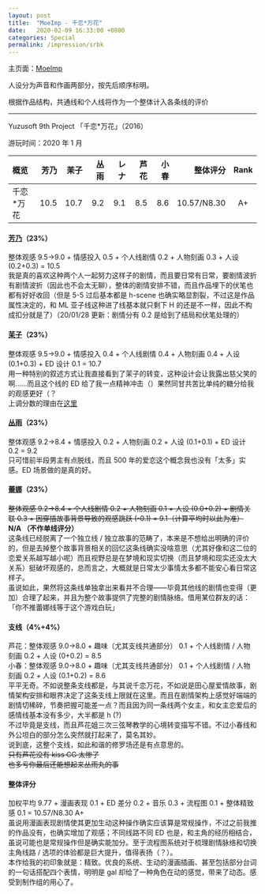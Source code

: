 ```yaml
---
layout: post
title:  "MoeImp - 千恋*万花"
date:   2020-02-09 16:33:00 +0800
categories: Special
permalink: /impression/srbk
---
```


主页面：[MoeImp](http://yoro.xyz/impression)

人设分为声音和作画两部分，按先后顺序标明。

根据作品结构，共通线和个人线将作为一个整体计入各条线的评价

---

Yuzusoft 9th Project 「千恋\*万花」（2016）

游玩时间：2020 年 1 月

| 概览             | 芳乃 | 茉子 | 丛雨 |  レナ    | 芦花 | 小春 |    整体评分 | Rank |
| :--------------- | ---: | ---: | ---: | ---: | -----: | ---: | ----------: | :--: |
| 千恋\*万花 | 10.5 | 10.7 | 9.2 |  9.1 | 8.5 | 8.6 | 10.57/N8.30 |  A+  |

#### [芳乃](http://yoro.xyz/kawaiigirls/2020/01/24/srbk-yoshino.html)（23%）

整体观感 9.5→9.0 + 情感投入 0.5 + 个人线剧情 0.2 + 人物刻画 0.3 + 人设 (0.2+0.3) = 10.5<br />
我是真的喜欢这种两个人一起努力这样子的剧情，而且要日常有日常，要剧情波折有剧情波折（因此也不会太无聊），整体的剧情安排不错，而且作品埋下的伏笔也都有好好收回（但是 5-5 过后基本都是 h-scene 也确实略显割裂，不过这是作品属性决定的，和 ML 亚子线这种进了线基本就只剩下 H 的还是不一样，因此不构成扣分就是了）（20/01/28 更新：剧情分有 0.2 是给到了结局和伏笔处理的）

#### [茉子](http://yoro.xyz/kawaiigirls/2020/01/26/srbk-mako.html)（23%）

整体观感 9.5→9.0 + 情感投入 0.4 + 个人线剧情 0.4 + 人物刻画 0.4 + 人设 (0.1+0.3) + ED 设计 0.1 = 10.7<br />
用一种特别的叙述方式让我直接看到了茉子的转变，这种设计会让我露出慈父笑的啊……而且这个线的 ED 给了我一点精神冲击（）果然同甘共苦比单纯的糖分给我的观感更好（？<br />
上调分数的理由在[这里](http://yoro.xyz/kawaiigirls/2020/01/28/srbk-mako2.html)

#### [丛雨](http://yoro.xyz/kawaiigirls/2020/01/29/srbk-murasame-rena.html)（23%）

整体观感 9.2→8.4 + 情感投入 0.2 + 人物刻画 0.2 + 人设 (0.1+0.1) + ED 设计 0.2 = 9.2<br />
只可惜前半段男主有点脱线，而且 500 年的爱恋这个概念我也没有「太多」实感。ED 场景做的是真的好。

#### [蕾娜](http://yoro.xyz/kawaiigirls/2020/01/29/srbk-murasame-rena.html)（23%）

~~整体观感 9.2→8.4 + 个人线剧情 0.2 + 人物刻画 0.1 + 人设 (0.0+0.2) + 剧情关联 0.3 + 因穿插故事背景导致的观感跳跃 (-0.1) = 9.1（计算平均时以此为准）~~<br />
**N/A （不作单线评分）**
<br />这条线已经脱离了一个独立线 / 独立故事的范畴了，本来是不想给出明确的评价的，但是去掉整个故事背景相关的回忆这条线确实没啥意思（尤其好像和这二位的恋爱关系越写越小呢）而且视野总是在梦境和现实切换（而且梦境和现实还没太大关系）挺破坏观感的，总而言之，大概就是日常太少事情太多都不能安心看日常这样子。
<br />虽说如此，果然将这条线单独拿出来看并不合理——毕竟其他线的剧情也变得（更加）合理了起来，并且为整个故事提供了完整的剧情脉络。借用某位群友的话：「你不推蕾娜线等于这个游戏白玩」

#### 支线（4%+4%）

芦花：整体观感 9.0→8.0 + 趣味（尤其支线共通部分） 0.1 + 个人线剧情 / 人物刻画 0.2 + 人设 (0+0.2) = 8.5<br />
小春：整体观感 9.0→8.0 + 趣味（尤其支线共通部分） 0.1 + 个人线剧情 / 人物刻画 0.2 + 人设 (0.1+0.2) = 8.6<br />
平平无奇。不如说整条支线都是，与其说千恋万花，不如说是田心屋爱情故事，剧情架构安排和眼界决定了这条支线上限就在这里。而且在剧情架构上感觉好端端的剧情切稀碎，节奏把握可能差一点？而且因为同一条线两个女主，和女主恋爱后的感情线基本没有多少，大半都是 h (?) <br />
不过毕竟是支线，而且芦花姐三次三弦琴教学的心境转变描写不错。不过小春线和外公坦白的部分怎么突然就打起来了，莫名其妙。<br />
说到底，这整个支线，如此和谐的修罗场还是有点意思的。<br />~~只有芦花没有 kiss CG 太惨了~~<br />~~也多亏你最后还能想起来丛雨丸的事~~

#### 整体评分

加权平均 9.77 + 漫画表现 0.1 + ED 差分 0.2 + 音乐 0.3 + 流程图 0.1 + 整体精致感 0.1 = 10.57/N8.30 A+<br />
虽说用漫画表现剧情使其更加生动这种操作确实应该算是常规操作，不过之前我推的作品没有，也确实增加了观感；不同线路不同 ED 也是，和主角的经历相结合，虽说可能也是常规操作但是确实能加分。至于流程图系统对于梳理剧情脉络和切换主角线路 / 选项的体验都是巨大提升，值得表扬（？）。<br />
本作给我的初印象就是：精致。优良的系统、生动的漫画插画、甚至包括部分台词的一句话搭配四个表情，明明是 gal 却给了一种角色在动的感觉，带来了动态。感受到制作组的用心了。
